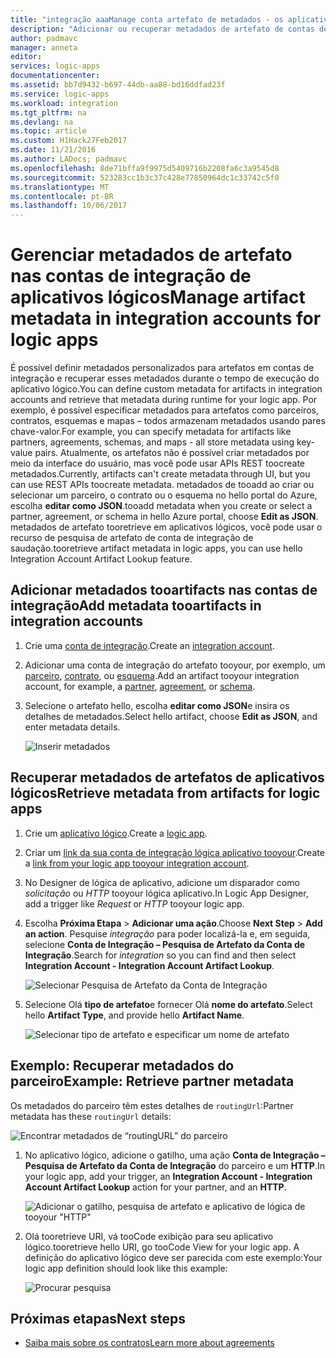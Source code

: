```yaml
---
title: "integração aaaManage conta artefato de metadados - os aplicativos lógicos do Azure | Microsoft Docs"
description: "Adicionar ou recuperar metadados de artefato de contas de integração dos Aplicativo Lógico do Azure"
author: padmavc
manager: anneta
editor: 
services: logic-apps
documentationcenter: 
ms.assetid: bb7d9432-b697-44db-aa88-bd16ddfad23f
ms.service: logic-apps
ms.workload: integration
ms.tgt_pltfrm: na
ms.devlang: na
ms.topic: article
ms.custom: H1Hack27Feb2017
ms.date: 11/21/2016
ms.author: LADocs; padmavc
ms.openlocfilehash: 8de71bffa9f9975d5409716b2208fa6c3a9545d8
ms.sourcegitcommit: 523283cc1b3c37c428e77850964dc1c33742c5f0
ms.translationtype: MT
ms.contentlocale: pt-BR
ms.lasthandoff: 10/06/2017
---
```

# <a name="manage-artifact-metadata-in-integration-accounts-for-logic-apps"></a><span data-ttu-id="7846f-103">Gerenciar metadados de artefato nas contas de integração de aplicativos lógicos</span><span class="sxs-lookup"><span data-stu-id="7846f-103">Manage artifact metadata in integration accounts for logic apps</span></span>

<span data-ttu-id="7846f-104">É possível definir metadados personalizados para artefatos em contas de integração e recuperar esses metadados durante o tempo de execução do aplicativo lógico.</span><span class="sxs-lookup"><span data-stu-id="7846f-104">You can define custom metadata for artifacts in integration accounts and retrieve that metadata during runtime for your logic app.</span></span> <span data-ttu-id="7846f-105">Por exemplo, é possível especificar metadados para artefatos como parceiros, contratos, esquemas e mapas – todos armazenam metadados usando pares chave-valor.</span><span class="sxs-lookup"><span data-stu-id="7846f-105">For example, you can specify metadata for artifacts like partners, agreements, schemas, and maps - all store metadata using key-value pairs.</span></span> <span data-ttu-id="7846f-106">Atualmente, os artefatos não é possível criar metadados por meio da interface do usuário, mas você pode usar APIs REST toocreate metadados.</span><span class="sxs-lookup"><span data-stu-id="7846f-106">Currently, artifacts can't create metadata through UI, but you can use REST APIs toocreate metadata.</span></span> <span data-ttu-id="7846f-107">metadados de tooadd ao criar ou selecionar um parceiro, o contrato ou o esquema no hello portal do Azure, escolha **editar como JSON**.</span><span class="sxs-lookup"><span data-stu-id="7846f-107">tooadd metadata when you create or select a partner, agreement, or schema in hello Azure portal, choose **Edit as JSON**.</span></span> <span data-ttu-id="7846f-108">metadados de artefato tooretrieve em aplicativos lógicos, você pode usar o recurso de pesquisa de artefato de conta de integração de saudação.</span><span class="sxs-lookup"><span data-stu-id="7846f-108">tooretrieve artifact metadata in logic apps, you can use hello Integration Account Artifact Lookup feature.</span></span>

## <a name="add-metadata-tooartifacts-in-integration-accounts"></a><span data-ttu-id="7846f-109">Adicionar metadados tooartifacts nas contas de integração</span><span class="sxs-lookup"><span data-stu-id="7846f-109">Add metadata tooartifacts in integration accounts</span></span>

1. <span data-ttu-id="7846f-110">Crie uma [conta de integração](logic-apps-enterprise-integration-create-integration-account.md).</span><span class="sxs-lookup"><span data-stu-id="7846f-110">Create an [integration account](logic-apps-enterprise-integration-create-integration-account.md).</span></span>

2. <span data-ttu-id="7846f-111">Adicionar uma conta de integração do artefato tooyour, por exemplo, um [parceiro](logic-apps-enterprise-integration-partners.md#how-to-create-a-partner), [contrato](logic-apps-enterprise-integration-agreements.md#how-to-create-agreements), ou [esquema](logic-apps-enterprise-integration-schemas.md).</span><span class="sxs-lookup"><span data-stu-id="7846f-111">Add an artifact tooyour integration account, for example, a [partner](logic-apps-enterprise-integration-partners.md#how-to-create-a-partner), [agreement](logic-apps-enterprise-integration-agreements.md#how-to-create-agreements), or [schema](logic-apps-enterprise-integration-schemas.md).</span></span>

3.  <span data-ttu-id="7846f-112">Selecione o artefato hello, escolha **editar como JSON**e insira os detalhes de metadados.</span><span class="sxs-lookup"><span data-stu-id="7846f-112">Select hello artifact, choose **Edit as JSON**, and enter metadata details.</span></span>

    ![Inserir metadados](media/logic-apps-enterprise-integration-metadata/image1.png)

## <a name="retrieve-metadata-from-artifacts-for-logic-apps"></a><span data-ttu-id="7846f-114">Recuperar metadados de artefatos de aplicativos lógicos</span><span class="sxs-lookup"><span data-stu-id="7846f-114">Retrieve metadata from artifacts for logic apps</span></span>

1. <span data-ttu-id="7846f-115">Crie um [aplicativo lógico](logic-apps-create-a-logic-app.md).</span><span class="sxs-lookup"><span data-stu-id="7846f-115">Create a [logic app](logic-apps-create-a-logic-app.md).</span></span>

2. <span data-ttu-id="7846f-116">Criar um [link da sua conta de integração lógica aplicativo tooyour](logic-apps-enterprise-integration-create-integration-account.md#link-an-integration-account-to-a-logic-app).</span><span class="sxs-lookup"><span data-stu-id="7846f-116">Create a [link from your logic app tooyour integration account](logic-apps-enterprise-integration-create-integration-account.md#link-an-integration-account-to-a-logic-app).</span></span> 

3. <span data-ttu-id="7846f-117">No Designer de lógica de aplicativo, adicione um disparador como *solicitação* ou *HTTP* tooyour lógica aplicativo.</span><span class="sxs-lookup"><span data-stu-id="7846f-117">In Logic App Designer, add a trigger like *Request* or *HTTP* tooyour logic app.</span></span>

4.  <span data-ttu-id="7846f-118">Escolha **Próxima Etapa** > **Adicionar uma ação**.</span><span class="sxs-lookup"><span data-stu-id="7846f-118">Choose **Next Step** > **Add an action**.</span></span> <span data-ttu-id="7846f-119">Pesquise *integração* para poder localizá-la e, em seguida, selecione **Conta de Integração – Pesquisa de Artefato da Conta de Integração**.</span><span class="sxs-lookup"><span data-stu-id="7846f-119">Search for *integration* so you can find and then select **Integration Account - Integration Account Artifact Lookup**.</span></span>

    ![Selecionar Pesquisa de Artefato da Conta de Integração](media/logic-apps-enterprise-integration-metadata/image2.png)

5. <span data-ttu-id="7846f-121">Selecione Olá **tipo de artefato**e fornecer Olá **nome do artefato**.</span><span class="sxs-lookup"><span data-stu-id="7846f-121">Select hello **Artifact Type**, and provide hello **Artifact Name**.</span></span>

    ![Selecionar tipo de artefato e especificar um nome de artefato](media/logic-apps-enterprise-integration-metadata/image3.png)

## <a name="example-retrieve-partner-metadata"></a><span data-ttu-id="7846f-123">Exemplo: Recuperar metadados do parceiro</span><span class="sxs-lookup"><span data-stu-id="7846f-123">Example: Retrieve partner metadata</span></span>

<span data-ttu-id="7846f-124">Os metadados do parceiro têm estes detalhes de `routingUrl`:</span><span class="sxs-lookup"><span data-stu-id="7846f-124">Partner metadata has these `routingUrl` details:</span></span>

![Encontrar metadados de “routingURL” do parceiro](media/logic-apps-enterprise-integration-metadata/image6.png)

1. <span data-ttu-id="7846f-126">No aplicativo lógico, adicione o gatilho, uma ação **Conta de Integração – Pesquisa de Artefato da Conta de Integração** do parceiro e um **HTTP**.</span><span class="sxs-lookup"><span data-stu-id="7846f-126">In your logic app, add your trigger, an **Integration Account - Integration Account Artifact Lookup** action for your partner, and an **HTTP**.</span></span>

    ![Adicionar o gatilho, pesquisa de artefato e aplicativo de lógica de tooyour "HTTP"](media/logic-apps-enterprise-integration-metadata/image4.png)

2. <span data-ttu-id="7846f-128">Olá tooretrieve URI, vá tooCode exibição para seu aplicativo lógico.</span><span class="sxs-lookup"><span data-stu-id="7846f-128">tooretrieve hello URI, go tooCode View for your logic app.</span></span> <span data-ttu-id="7846f-129">A definição do aplicativo lógico deve ser parecida com este exemplo:</span><span class="sxs-lookup"><span data-stu-id="7846f-129">Your logic app definition should look like this example:</span></span>

    ![Procurar pesquisa](media/logic-apps-enterprise-integration-metadata/image5.png)


## <a name="next-steps"></a><span data-ttu-id="7846f-131">Próximas etapas</span><span class="sxs-lookup"><span data-stu-id="7846f-131">Next steps</span></span>
* [<span data-ttu-id="7846f-132">Saiba mais sobre os contratos</span><span class="sxs-lookup"><span data-stu-id="7846f-132">Learn more about agreements</span></span>](logic-apps-enterprise-integration-agreements.md "Saiba mais sobre os contratos de integração corporativa")  
